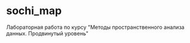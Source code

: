 # sochi_map
Лабораторная работа по курсу "Методы пространственного анализа данных. Продвинутый уровень"
